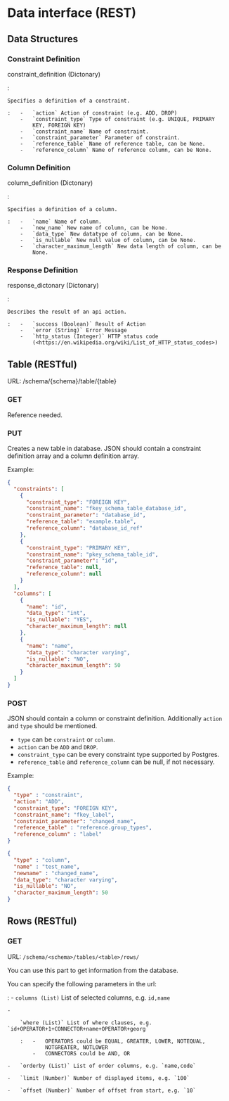 Data interface (REST)
=====================

Data Structures
---------------

### Constraint Definition

constraint\_definition (Dictonary)

:   

    Specifies a definition of a constraint.

    :   -   `action` Action of constraint (e.g. ADD, DROP)
        -   `constraint_type` Type of constraint (e.g. UNIQUE, PRIMARY
            KEY, FOREIGN KEY)
        -   `constraint_name` Name of constraint.
        -   `constraint_parameter` Parameter of constraint.
        -   `reference_table` Name of reference table, can be None.
        -   `reference_column` Name of reference column, can be None.

### Column Definition

column\_definition (Dictonary)

:   

    Specifies a definition of a column.

    :   -   `name` Name of column.
        -   `new_name` New name of column, can be None.
        -   `data_type` New datatype of column, can be None.
        -   `is_nullable` New null value of column, can be None.
        -   `character_maximum_length` New data length of column, can be
            None.

### Response Definition

response\_dictonary (Dictonary)

:   

    Describes the result of an api action.

    :   -   `success (Boolean)` Result of Action
        -   `error (String)` Error Message
        -   `http_status (Integer)` HTTP status code
            (<https://en.wikipedia.org/wiki/List_of_HTTP_status_codes>)

Table (RESTful)
---------------

URL: /schema/{schema}/table/{table}

### GET

Reference needed.

### PUT

Creates a new table in database. JSON should contain a constraint
definition array and a column definition array.

Example:

``` json
{
  "constraints": [
    {
      "constraint_type": "FOREIGN KEY",
      "constraint_name": "fkey_schema_table_database_id",
      "constraint_parameter": "database_id",
      "reference_table": "example.table",
      "reference_column": "database_id_ref"
    },
    {
      "constraint_type": "PRIMARY KEY",
      "constraint_name": "pkey_schema_table_id",
      "constraint_parameter": "id",
      "reference_table": null,
      "reference_column": null
    }
  ],
  "columns": [
    {
      "name": "id",
      "data_type": "int",
      "is_nullable": "YES",
      "character_maximum_length": null
    },
    {
      "name": "name",
      "data_type": "character varying",
      "is_nullable": "NO",
      "character_maximum_length": 50
    }
  ]
}
```

### POST

JSON should contain a column or constraint definition. Additionally
`action` and `type` should be mentioned.

-   `type` can be `constraint` or `column`.
-   `action` can be `ADD` and `DROP`.
-   `constraint_type` can be every constraint type supported by
    Postgres.
-   `reference_table` and `reference_column` can be null, if not
    necessary.

Example:

``` json
{
  "type" : "constraint",
  "action": "ADD",
  "constraint_type": "FOREIGN KEY",
  "constraint_name": "fkey_label",
  "constraint_parameter": "changed_name",
  "reference_table" : "reference.group_types",
  "reference_column" : "label"
}

{
  "type" : "column",
  "name" : "test_name",
  "newname" : "changed_name",
  "data_type": "character varying",
  "is_nullable": "NO",
  "character_maximum_length": 50
}
```

Rows (RESTful)
--------------

### GET

URL: `/schema/<schema>/tables/<table>/rows/`

You can use this part to get information from the database.

You can specify the following parameters in the url:

:   -   `columns (List)` List of selected columns, e.g. `id,name`

    -   

        `where (List)` List of where clauses, e.g. `id+OPERATOR+1+CONNECTOR+name+OPERATOR+georg`

        :   -   OPERATORS could be EQUAL, GREATER, LOWER, NOTEQUAL,
                NOTGREATER, NOTLOWER
            -   CONNECTORS could be AND, OR

    -   `orderby (List)` List of order columns, e.g. `name,code`

    -   `limit (Number)` Number of displayed items, e.g. `100`

    -   `offset (Number)` Number of offset from start, e.g. `10`


[^1]: The OEP is currently only supporting a non-compound integer
    primary key labeled \'id\'. Violation of this constraint might
    render the OEP unable to display the data stored in this table.
